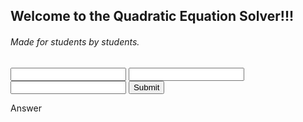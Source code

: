 ## Welcome to the Quadratic Equation Solver!!! 
###### Made for students by students.
<script src="https://code.jquery.com/jquery-3.6.0.js"></script>
<script>
   $("#submit").on("click", function(){
      prompt("")
    
    })
</script>
<input type="text" id="a"/>
<input type="text" id="b"/>
<input type="text" id="c"/>
<button id="submit">Submit</button>
<p id="answer">Answer</p>
